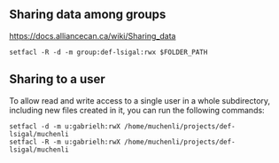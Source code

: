 ## Sharing data among groups
https://docs.alliancecan.ca/wiki/Sharing_data
```
setfacl -R -d -m group:def-lsigal:rwx $FOLDER_PATH
```

## Sharing to a user
To allow read and write access to a single user in a whole subdirectory, including new files created in it, you can run the following commands:

```
setfacl -d -m u:gabrielh:rwX /home/muchenli/projects/def-lsigal/muchenli
setfacl -R -m u:gabrielh:rwX /home/muchenli/projects/def-lsigal/muchenli
```
